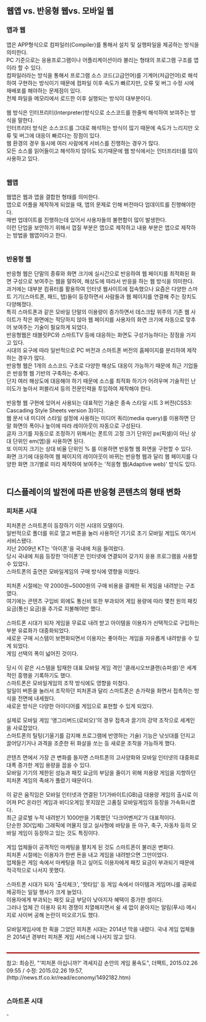 <h2>웹앱 vs. 반응형 웹vs. 모바일 웹</h2>
<h3>앱과 웹</h3>
앱은 APP형식으로 컴파일러(Compiler)를 통해서 설치 및 실행파일을 제공하는 방식을 의미한다. <br>
PC 기준으로는 응용프로그램이나 어플리케이션이라 불리는 형태의 프로그램 구조를 앱이라 할 수 있다. <br>
컴파일러라는 방식을 통해서 프로그램 소스 코드(고급언어)를 기계어(저급언어)로 해석하여 구현하는 방식이기 때문에 컴파일 이후 속도가 빠르지만, 오류 및 버그 수정 시에 재배포를 해야하는 문제점이 있다. <br>
전체 파일을 메모리에서 로드한 이후 실행되는 방식이 대부분이다. <br>
<br>
웹 방식은 인터프리터(Interpreter)방식으로 소스코드를 한줄씩 해석하여 보여주는 방식을 말한다. <br>
인터프리터 방식은 소스코드를 그대로 해석하는 방식이 많기 때문에 속도가 느리지만 오류 및 버그에 대응이 빠르다는 장점이 있다. <br>
웹 환경의 경우 동시에 여러 사람에게 서비스를 진행하는 경우가 많다. <br>
모든 소스를 읽어들이고 해석하지 않아도 되기때문에 웹 방식에서는 인터프리터를 많이 사용하고 있다. <br>
<br>
<h3>웹앱</h3>
웹앱은 웹과 앱을 결합한 형태를 의미한다. <br>
앱으로 어플을 제작하게 되었을 때, 앱의 문제로 인해 버전마다 업데이트를 진행해야한다. <br>
매번 업데이트를 진행하는데 있어서 사용자들의 불편함이 많이 발생한다. <br>
이런 단업을 보안하기 위해서 껍질 부분은 앱으로 제작하고 내용 부분은 앱으로 제작하는 방법을 웹앱이라고 한다. <br>
<br>
<h3>반응형 웹</h3>
반응형 웹은 단말의 종류와 화면 크기에 실시간으로 반응하여 웹 페이지를 최적화된 화면 구성으로 보여주는 웹을 말하여, 해상도에 따라서 반응을 하는 웹 방식을 의미한다. <br>
과거에는 대부분 컴퓨터를 활용하여 인터넷 웹사이트에 접속했으나 요즘은 다양한 스마트 기기(스마트폰, 패드, 탭)들이 등장하면서 사람들과 웹 페이지를 연결해 주는 장치도 다양해졌다. <br>
특히 스마트폰과 같은 모바일 단말의 이용량이 증가하면서 데스크탑 위주의 기존 웹 사이트가 작은 화면에는 적당하지 않아 웹 페이지를 사용자의 화면 크기에 자동으로 맞추어 보여주는 기술이 필요하게 되었다. <br> 
반응형웹은 태블릿PC와 스마트TV 등에 대응하는 화면도 구성가능하다는 장점을 가지고 있다. <br>
시대의 요구에 따라 일반적으로 PC 버전과 스마트폰 버전의 홈페이지를 분리하여 제작하는 경우가 많다. <br>
반응형 웹은 1개의 소스코드 구조로 다양한 해상도 대응이 가능하기 때문에 최근 기업들은 반응형 웹 기반의 구축하는 추세다. <br>
단지 여러 해상도에 대응해야 하기 때문에 소스를 최적화 하기가 어려우며 기술적인 난이도가 높아서 퍼블리셔 등의 전문인력을 투입하여 제작해야 한다. <br>
<br>
반응형 웹 구현에 있어서 사용되는 대표적인 기술은 종속 스타일 시트 3 버전(CSS3: Cascading Style Sheets version 3)이다. <br>
웹 문서 내 미디어 스타일 설정에 사용하는 미디어 쿼리(media query)를 이용하면 단말 화면의 폭이나 높이에 따라 레이아웃이 자동으로 구성된다. <br>
글자 크기를 자동으로 조정하기 위해서는 폰트의 고정 크기 단위인 px(픽셀)이 아닌 상대 단위인 em(엠)을 사용하면 된다. <br>
또 이미지 크기는 상대 비율 단위인 % 를 이용하면 반응형 웹 화면을 구현할 수 있다. <br>
화면 크기에 대응하여 웹 페이지의 레이아웃이 바뀌는 반응형 웹과 달리 웹 페이지를 다양한 화면 크기별로 미리 제작하여 보여주는 '적응형 웹(Adaptive web)' 방식도 있다. <br>
<br>
<h2>디스플레이의 발전에 따른 반응형 콘텐츠의 형태 변화</h2>
<h3>피처폰 시대</h3>
피처폰은 스마트폰이 등장하기 이전 시대의 모델이다. <br>
일반적으로 폴더를 위로 열고 버튼을 눌러 사용하던 기기로 초기 모바일 게임도 여기서 서비스됐다. <br>
지난 2009년 KT는 '아이폰'을 국내에 처음 들여왔다. <br>
당시 국내에 처음 등장한 '아이폰'은 인터넷에 연결되어 갖가지 응용 프로그램을 사용할 수 있었다. <br>
스마트폰의 출연은 모바일게임의 구매 방식에 영향을 미쳤다. <br>
<br>
피처폰 시절에는 약 2000원~5000원의 구매 비용을 결제한 뒤 게임을 내려받는 구조였다. <br>
여기에는 콘텐츠 구입비 외에도 통신비 또한 부과되어 게임 용량에 따라 몇천 원의 패킷 요금(통신 요금)을 추가로 지불해야만 했다. <br>
<br>
스마트폰 시대가 되자 게임을 무료로 내려 받고 아이템을 이용자가 선택적으로 구입하는 부분 유료화가 대중화되었다. <br>
새로운 구매 시스템이 보편화되면서 이용자는 좋아하는 게임을 자유롭게 내려받을 수 있게 되었다. <br>
게임 선택의 폭이 넓어진 것이다. <br>
<br>
당시 이 같은 시스템을 탑재한 대표 모바일 게임 격인 '클래시오브클랜(슈퍼셀)'은 세계적인 흥행을 기록하기도 했다. <br>
스마트폰은 모바일게임의 조작 방식에도 영향을 미쳤다. <br>
일일이 버튼을 눌러서 조작하던 피처폰과 달리 스마트폰은 손가락을 화면서 접촉하는 방식을 전면에 내세웠다. <br>
새로운 방식은 다양한 아이디어를 게임으로 표현할 수 있게 되었다. <br>
<br>
실제로 모바일 게임 '앵그리버드(로비오)'의 경우 접촉과 끌기의 강약 조작으로 세계인을 사로잡았다. <br>
스마트폰의 틸팅(기울기를 감지해 프로그램에 반영하는 기술) 기능은 낚싯대를 던지고 끌어당기거나 과격을 조준한 뒤 화살을 쏘는 등 새로운 조작을 가능하게 했다. <br>
<br>
콘텐츠 면에서 가장 큰 변화를 들자면 스마트폰의 고사양화와 모바일 인터넷의 대중화로 대폭 증가한 게임 용량을 꼽을 수 있다. <br>
모바일 기기의 제한된 성능과 패킷 요금의 부담을 줄이기 위해 저용량 게임을 지향하던 피처폰 게임의 족쇄가 풀렸기 때문이다. <br>
<br>
이 같은 움직임은 모바일 인터넷과 연결된 1기가바이트(GB)급 대용량 게임의 출시로 이어져 PC 온라인 게임과 비디오게임 못지않은 고품질 모바일게임의 등장을 가속화시켰다. <br>
최근 글로벌 누적 내려받기 1000만을 기록했던 '다크어벤저2'가 대표적이다. <br>
단순한 3D(입체) 그래픽에 머물지 않고 실사형에 바탕을 둔 야구, 축구, 자동차 등의 모바일 게임이 등장하고 있는 것도 특징이다. <br>
<br>
게임 업체들이 공격적인 마케팅을 펼치게 된 것도 스마트폰이 불러온 변화다. <br>
피처폰 시절에는 이용자가 한번 돈을 내고 게임을 내려받으면 그만이었다. <br>
업체들은 게임 속에서 마케팅을 하고 싶어도 이용자에게 패킷 요금이 부과되기 때문에 적극적으로 나서지 못했다. <br>
<br>
스마트폰 시대가 되자 '출석체크', '핫타임' 등 게임 속에서 아이템과 게임머니를 공짜로 제공하는 일일 행사가 크게 늘었다. <br>
이용자에게 부과되는 패킷 요금 부담이 낮아지자 혜택이 증가한 셈이다. <br>
그러나 업체 간 이용자 유치 경쟁이 치열해지면서 쉴 새 없이 쏟아지는 알림(푸시) 메시지로 사이버 공해 논란이 떠오르기도 했다. <br>
<br>
모바일게임사에 한 획을 그었던 피처폰 시대는 2014년 막을 내렸다. 국내 게임 업체들은 2014년 경부터 피처폰 게임 서비스에 나서지 않고 있다. <br>
<br>
<hr style="border: 1px solid red;"> 
참고: 최승진, "‘피처폰 아십니까?’ 격세지감 손안의 게임 풍속도", 더팩트, 2015.02.26 09:55 / 수정: 2015.02.26 19:57, (http://news.tf.co.kr/read/economy/1492182.htm)<br>
<br>
<h3>스마트폰 시대</h3>
-<br>
